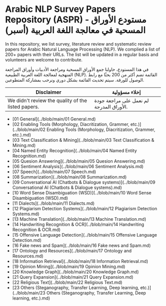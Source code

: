 # Arabic NLP Survey Papers Repository (ASPR) - مستودع الأوراق المسحية في معالجة اللغة العربية (أسبر)

In this repository, we list survey, literature review and systematic review papers for Arabic Natural Language Processing (NLP). We complied a list of 200+ papers with their URLs. The list will be updated in a regular basis and volunteers are welcome to contribute. 

في هذا المستودع، حاولنا جمع الأوراق المسحية ومراجعة الأدبيات وأوراق المراجعة المنهجية لمعالجة اللغة العربية الطبيعية (NLP). القائمة تضم أكثر من 200 بحثًا مع رابط الوصول للورقة. سيتم تحديث القائمة بشكل دوري  ونرحب بمشاركة المتطوعين.


|Disclaimer| إخلاء مسؤولية |
|----------|----------------|
| We didn't review the quality of the listed papers.  | لم نعمل على مراجعة جودة الأوراق المدرجة. |

- [01 General](../blob/main/01 General.md)
- [02 Enabling Tools (Morphology, Diacritization, Grammer, etc.)](../blob/main/02 Enabling Tools (Morphology, Diacritization, Grammer, etc.).md)
- [03 Text Classification & Mining](../blob/main/03 Text Classification & Mining.md)
- [04 Named Entity Recognition](../blob/main/04 Named Entity Recognition.md)
- [05 Quesion Answering](../blob/main/05 Quesion Answering.md)
- [06 Sentiment Analysis](../blob/main/06 Sentiment Analysis.md)
- [07 Speech](../blob/main/07 Speech.md)
- [08 Summarization](../blob/main/08 Summarization.md)
- [09 Conversational AI (Chatbots & Dialogue systems)](../blob/main/09 Conversational AI (Chatbots & Dialogue systems).md)
- [10 Word Sense Disambiguation (WSD)](../blob/main/10 Word Sense Disambiguation (WSD).md)
- [11 Dialects](../blob/main/11 Dialects.md)
- [12 Plagiarism Detection Systems](../blob/main/12 Plagiarism Detection Systems.md)
- [13 Machine Translation](../blob/main/13 Machine Translation.md)
- [14 Handwriting Recognition & OCR](../blob/main/14 Handwriting Recognition & OCR.md)
- [15 Offensive Language Detection](../blob/main/15 Offensive Language Detection.md)
- [16 Fake news and Spam](../blob/main/16 Fake news and Spam.md)
- [17 Ontology and Resources](../blob/main/17 Ontology and Resources.md)
- [18 Information Retrieval](../blob/main/18 Information Retrieval.md)
- [19 Opinion Mining](../blob/main/19 Opinion Mining.md)
- [20 Knowledge Graph](../blob/main/20 Knowledge Graph.md)
- [21 Query Expansion](../blob/main/21 Query Expansion.md)
- [22 Religious Text](../blob/main/22 Religious Text.md)
- [23 Others (Steganography, Transfer Learning, Deep learning, etc.)](../blob/main/23 Others (Steganography, Transfer Learning, Deep learning, etc.).md)